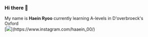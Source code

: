 ### Hi there 👋
My name is **Haein Ryoo** currently learning A-levels in D'overbroeck's Oxford 
</br>[![](http://img.shields.io/badge/-instagram-E4405F?style=flat-square&logo=instagram&logoColor=white&link="https://www.instagram.com/haaein_00/")](https://www.instagram.com/haaein_00/)
<!--
**haein120/haein120** is a ✨ _special_ ✨ repository because its `README.md` (this file) appears on your GitHub profile.

Here are some ideas to get you started:

- 🔭 I’m currently working on ...
- 🌱 I’m currently learning ...
- 👯 I’m looking to collaborate on ...
- 🤔 I’m looking for help with ...
- 💬 Ask me about ...
- 📫 How to reach me: ...
- 😄 Pronouns: ...
- ⚡ Fun fact: ...
-->
